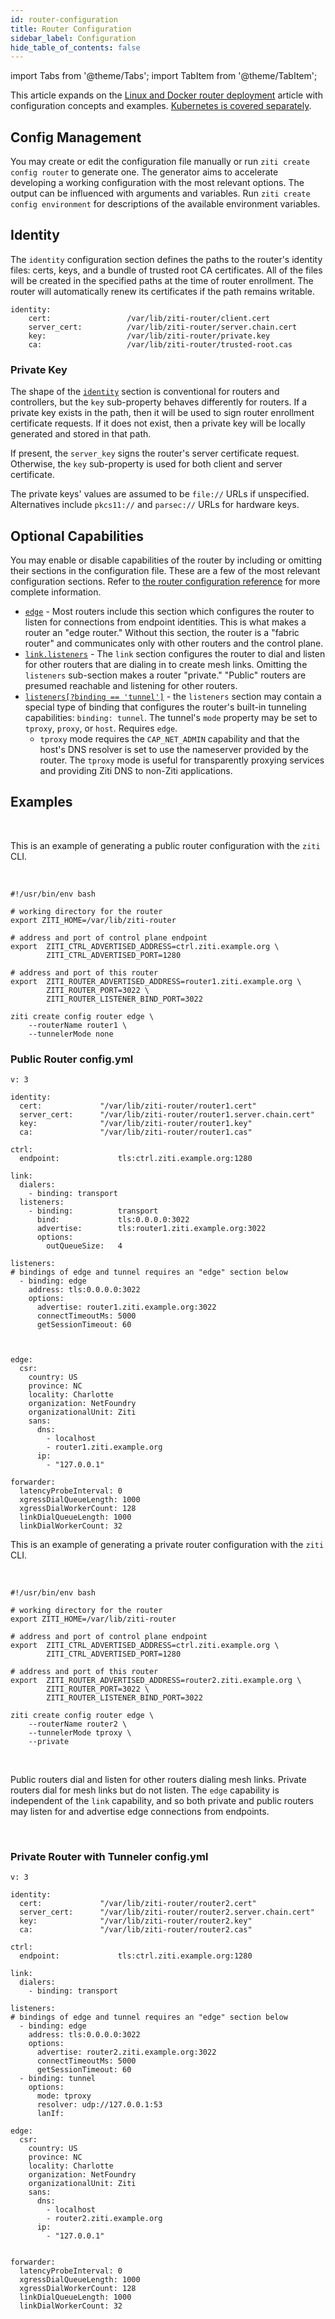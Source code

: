 ```yaml
---
id: router-configuration
title: Router Configuration
sidebar_label: Configuration
hide_table_of_contents: false
---
```


import Tabs from '@theme/Tabs';
import TabItem from '@theme/TabItem';

This article expands on the [Linux and Docker router deployment](/reference/deployments/02-router/01-deployment.md) article with configuration concepts and examples. [Kubernetes is covered separately](/guides/kubernetes/hosting/kubernetes-router.mdx).

## Config Management

You may create or edit the configuration file manually or run `ziti create config router` to generate one. The generator aims to accelerate developing a working configuration with the most relevant options. The output can be influenced with arguments and variables. Run `ziti create config environment` for descriptions of the available environment variables.

## Identity

The `identity` configuration section defines the paths to the router's identity files: certs, keys, and a bundle of trusted root CA certificates. All of the files will be created in the specified paths at the time of router enrollment. The router will automatically renew its certificates if the path remains writable.

```text
identity:
    cert:                 /var/lib/ziti-router/client.cert
    server_cert:          /var/lib/ziti-router/server.chain.cert
    key:                  /var/lib/ziti-router/private.key
    ca:                   /var/lib/ziti-router/trusted-root.cas
```

### Private Key

The shape of the [`identity`](/reference/30-configuration/conventions.md#identity) section is conventional for routers and controllers, but the `key` sub-property behaves differently for routers. If a private key exists in the path, then it will be used to sign router enrollment certificate requests. If it does not exist, then a private key will be locally generated and stored in that path.

If present, the `server_key` signs the router's server certificate request. Otherwise, the `key` sub-property is used for both client and server certificate.

The private keys' values are assumed to be `file://` URLs if unspecified. Alternatives include `pkcs11://` and `parsec://` URLs for hardware keys.

## Optional Capabilities

You may enable or disable capabilities of the router by including or omitting their sections in the configuration file. These are a few of the most relevant configuration sections. Refer to [the router configuration reference](/reference/30-configuration/router.md) for more complete information.

- [`edge`](/reference/30-configuration/router.md#edge) - Most routers include this section which configures the router to listen for connections from endpoint identities. This is what makes a router an "edge router." Without this section, the router is a "fabric router" and communicates only with other routers and the control plane.
- [`link.listeners`](/reference/30-configuration/router.md#link) - The `link` section configures the router to dial and listen for other routers that are dialing in to create mesh links. Omitting the `listeners` sub-section makes a router "private." "Public" routers are presumed reachable and listening for other routers.
- [`listeners[?binding == 'tunnel']`](/reference/30-configuration/router.md#listeners) - the `listeners` section may contain a special type of binding that configures the router's built-in tunneling capabilities: `binding: tunnel`. The tunnel's `mode` property may be set to `tproxy`, `proxy`, or `host`. Requires `edge`.
  - `tproxy` mode requires the `CAP_NET_ADMIN` capability and that the host's DNS resolver is set to use the nameserver provided by the router. The `tproxy` mode is useful for transparently proxying services and providing Ziti DNS to non-Ziti applications.

## Examples

<br />

<Tabs groupId="routerType">

<TabItem value="Public-Edge" label="Public Router">

This is an example of generating a public router configuration with the `ziti` CLI.

<br />

```text
#!/usr/bin/env bash

# working directory for the router
export ZITI_HOME=/var/lib/ziti-router

# address and port of control plane endpoint
export  ZITI_CTRL_ADVERTISED_ADDRESS=ctrl.ziti.example.org \
        ZITI_CTRL_ADVERTISED_PORT=1280

# address and port of this router
export  ZITI_ROUTER_ADVERTISED_ADDRESS=router1.ziti.example.org \
        ZITI_ROUTER_PORT=3022 \
        ZITI_ROUTER_LISTENER_BIND_PORT=3022

ziti create config router edge \
    --routerName router1 \
    --tunnelerMode none
```

### Public Router config.yml

```text
v: 3

identity:
  cert:             "/var/lib/ziti-router/router1.cert"
  server_cert:      "/var/lib/ziti-router/router1.server.chain.cert"
  key:              "/var/lib/ziti-router/router1.key"
  ca:               "/var/lib/ziti-router/router1.cas"

ctrl:
  endpoint:             tls:ctrl.ziti.example.org:1280

link:
  dialers:
    - binding: transport
  listeners:
    - binding:          transport
      bind:             tls:0.0.0.0:3022
      advertise:        tls:router1.ziti.example.org:3022
      options:
        outQueueSize:   4

listeners:
# bindings of edge and tunnel requires an "edge" section below
  - binding: edge
    address: tls:0.0.0.0:3022
    options:
      advertise: router1.ziti.example.org:3022
      connectTimeoutMs: 5000
      getSessionTimeout: 60



edge:
  csr:
    country: US
    province: NC
    locality: Charlotte
    organization: NetFoundry
    organizationalUnit: Ziti
    sans:
      dns:
        - localhost
        - router1.ziti.example.org
      ip:
        - "127.0.0.1"

forwarder:
  latencyProbeInterval: 0
  xgressDialQueueLength: 1000
  xgressDialWorkerCount: 128
  linkDialQueueLength: 1000
  linkDialWorkerCount: 32
```

</TabItem>

<TabItem value="Gateway" label="Private Router with Tunneler">

This is an example of generating a private router configuration with the `ziti` CLI. 

<br />

```text
#!/usr/bin/env bash

# working directory for the router
export ZITI_HOME=/var/lib/ziti-router

# address and port of control plane endpoint
export  ZITI_CTRL_ADVERTISED_ADDRESS=ctrl.ziti.example.org \
        ZITI_CTRL_ADVERTISED_PORT=1280

# address and port of this router
export  ZITI_ROUTER_ADVERTISED_ADDRESS=router2.ziti.example.org \
        ZITI_ROUTER_PORT=3022 \
        ZITI_ROUTER_LISTENER_BIND_PORT=3022

ziti create config router edge \
    --routerName router2 \
    --tunnelerMode tproxy \
    --private
```

<br />

Public routers dial and listen for other routers dialing mesh links. Private routers dial for mesh links but do not listen. The `edge` capability is independent of the `link` capability, and so both private and public routers may listen for and advertise edge connections from endpoints.

<br />

### Private Router with Tunneler config.yml

```text
v: 3

identity:
  cert:             "/var/lib/ziti-router/router2.cert"
  server_cert:      "/var/lib/ziti-router/router2.server.chain.cert"
  key:              "/var/lib/ziti-router/router2.key"
  ca:               "/var/lib/ziti-router/router2.cas"

ctrl:
  endpoint:             tls:ctrl.ziti.example.org:1280

link:
  dialers:
    - binding: transport

listeners:
# bindings of edge and tunnel requires an "edge" section below
  - binding: edge
    address: tls:0.0.0.0:3022
    options:
      advertise: router2.ziti.example.org:3022
      connectTimeoutMs: 5000
      getSessionTimeout: 60
  - binding: tunnel
    options:
      mode: tproxy
      resolver: udp://127.0.0.1:53
      lanIf: 

edge:
  csr:
    country: US
    province: NC
    locality: Charlotte
    organization: NetFoundry
    organizationalUnit: Ziti
    sans:
      dns:
        - localhost
        - router2.ziti.example.org
      ip:
        - "127.0.0.1"


forwarder:
  latencyProbeInterval: 0
  xgressDialQueueLength: 1000
  xgressDialWorkerCount: 128
  linkDialQueueLength: 1000
  linkDialWorkerCount: 32

```

</TabItem>

</Tabs>
